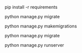  pip install -r requirements

 python manage.py migrate

 python manage.py makemigrations

 python manage.py migrate

 python manage.py runserver
